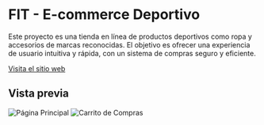 # FIT - E-commerce Deportivo
Este proyecto es una tienda en línea de productos deportivos como ropa y accesorios de marcas reconocidas. El objetivo es ofrecer una experiencia de usuario intuitiva y rápida, con un sistema de compras seguro y eficiente.

[Visita el sitio web](https://axel-emk.github.io/e-commerce/)

## Vista previa
![Página Principal]([https://ruta-a-la-imagen.png](https://github.com/axel-emk/e-commerce/blob/main/docs/img/logo.svg))
![Carrito de Compras]([https://ruta-a-la-imagen.png](https://github.com/axel-emk/e-commerce/blob/main/docs/img/isologo.svg))
